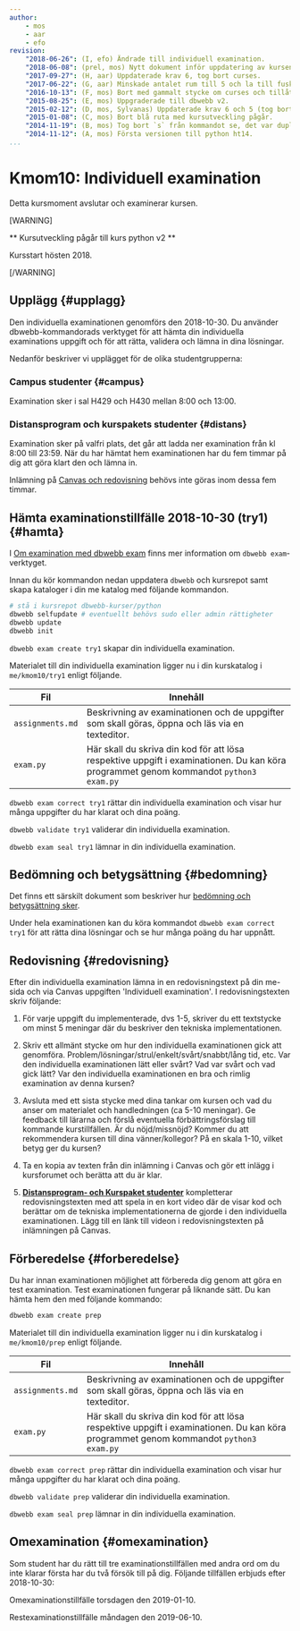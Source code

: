 ```yaml
---
author:
    - mos
    - aar
    - efo
revision:
    "2018-06-26": (I, efo) Ändrade till individuell examination.
    "2018-06-08": (prel, mos) Nytt dokument inför uppdatering av kursen.
    "2017-09-27": (H, aar) Uppdaterade krav 6, tog bort curses.
    "2017-06-22": (G, aar) Minskade antalet rum till 5 och la till fusk kommando.
    "2016-10-13": (F, mos) Bort med gammalt stycke om curses och tillåt väderstreck.
    "2015-08-25": (E, mos) Uppgraderade till dbwebb v2.
    "2015-02-12": (D, mos, Sylvanas) Uppdaterade krav 6 och 5 (tog bort curses).
    "2015-01-08": (C, mos) Bort blå ruta med kursutveckling pågår.
    "2014-11-19": (B, mos) Tog bort `s` från kommandot se, det var duplicerat.
    "2014-11-12": (A, mos) Första versionen till python ht14.
...
```

Kmom10: Individuell examination
==================================

Detta kursmoment avslutar och examinerar kursen.

[WARNING]

** Kursutveckling pågår till kurs python v2 **

Kursstart hösten 2018.

[/WARNING]



Upplägg {#upplagg}
--------------------------------------------------------------------

Den individuella examinationen genomförs den 2018-10-30. Du använder dbwebb-kommandorads verktyget för att hämta din individuella examinations uppgift och för att rätta, validera och lämna in dina lösningar.

Nedanför beskriver vi upplägget för de olika studentgrupperna:

### Campus studenter {#campus}
Examination sker i sal H429 och H430 mellan 8:00 och 13:00.

### Distansprogram och kurspakets studenter {#distans}
Examination sker på valfri plats, det går att ladda ner examination från kl 8:00 till 23:59. När du har hämtat hem examinationen har du fem timmar på dig att göra klart den och lämna in.


Inlämning på [Canvas och redovisning](#redovisning) behövs inte göras inom dessa fem timmar.



Hämta examinationstillfälle 2018-10-30 (try1) {#hamta}
----------------------------------------------------------------------

I [Om examination med dbwebb exam](kurser/python-v2/kmom10/om) finns mer information om `dbwebb exam`-verktyget.

Innan du kör kommandon nedan uppdatera `dbwebb` och kursrepot samt skapa kataloger i din me katalog med följande kommandon.

```bash
# stå i kursrepot dbwebb-kurser/python
dbwebb selfupdate # eventuellt behövs sudo eller admin rättigheter
dbwebb update
dbwebb init
```

`dbwebb exam create try1` skapar din individuella examination.

Materialet till din individuella examination ligger nu i din kurskatalog i `me/kmom10/try1` enligt följande.

| Fil                | Innehåll                                                              |
|--------------------|-----------------------------------------------------------------------|
| `assignments.md` | Beskrivning av examinationen och de uppgifter som skall göras, öppna och läs via en texteditor.               |
| `exam.py`        | Här skall du skriva din kod för att lösa respektive uppgift i examinationen. Du kan köra programmet genom kommandot `python3 exam.py` |



`dbwebb exam correct try1` rättar din individuella examination och visar hur många uppgifter du har klarat och dina poäng.

`dbwebb validate try1` validerar din individuella examination.

`dbwebb exam seal try1` lämnar in din individuella examination.



Bedömning och betygsättning {#bedomning}
--------------------------------------------------------------------

Det finns ett särskilt dokument som beskriver hur [bedömning och betygsättning sker](kurser/faq/bedomning-och-betygsattning-individuell).

Under hela examinationen kan du köra kommandot `dbwebb exam correct try1` för att rätta dina lösningar och se hur många poäng du har uppnått.



Redovisning {#redovisning}
--------------------------------------------------------------------

Efter din individuella examination lämna in en redovisningstext på din me-sida och via Canvas uppgiften 'Individuell examination'. I redovisningstexten skriv följande:

1. För varje uppgift du implementerade, dvs 1-5, skriver du ett textstycke om minst 5 meningar där du beskriver den tekniska implementationen.

1.  Skriv ett allmänt stycke om hur den individuella examinationen gick att genomföra. Problem/lösningar/strul/enkelt/svårt/snabbt/lång tid, etc. Var den individuella examinationen lätt eller svårt? Vad var svårt och vad gick lätt? Var den individuella examinationen en bra och rimlig examination av denna kursen?

1. Avsluta med ett sista stycke med dina tankar om kursen och vad du anser om materialet och handledningen (ca 5-10 meningar). Ge feedback till lärarna och förslå eventuella förbättringsförslag till kommande kurstillfällen. Är du nöjd/missnöjd? Kommer du att rekommendera kursen till dina vänner/kollegor? På en skala 1-10, vilket betyg ger du kursen?

1. Ta en kopia av texten från din inlämning i Canvas och gör ett inlägg i kursforumet och berätta att du är klar.

1. <u><b>Distansprogram- och Kurspaket studenter</b></u> kompletterar redovisningstexten med att spela in en kort video där de visar kod och berättar om de tekniska implementationerna de gjorde i den individuella examinationen. Lägg till en länk till videon i redovisningstexten på inlämningen på Canvas.



Förberedelse {#forberedelse}
----------------------------------------------------------------------

Du har innan examinationen möjlighet att förbereda dig genom att göra en test examination. Test examinationen fungerar på liknande sätt. Du kan hämta hem den med följande kommando:

```bash
dbwebb exam create prep
```

Materialet till din individuella examination ligger nu i din kurskatalog i `me/kmom10/prep` enligt följande.

| Fil                | Innehåll                                                              |
|--------------------|-----------------------------------------------------------------------|
| `assignments.md` | Beskrivning av examinationen och de uppgifter som skall göras, öppna och läs via en texteditor.               |
| `exam.py`        | Här skall du skriva din kod för att lösa respektive uppgift i examinationen. Du kan köra programmet genom kommandot `python3 exam.py` |



`dbwebb exam correct prep` rättar din individuella examination och visar hur många uppgifter du har klarat och dina poäng.

`dbwebb validate prep` validerar din individuella examination.

`dbwebb exam seal prep` lämnar in din individuella examination.



Omexamination {#omexamination}
----------------------------------------------------------------------
Som student har du rätt till tre examinationstillfällen med andra ord om du inte klarar första har du två försök till på dig.
Följande tillfällen erbjuds efter 2018-10-30:

Omexaminationstillfälle torsdagen den 2019-01-10.

Restexaminationstillfälle måndagen den 2019-06-10.
